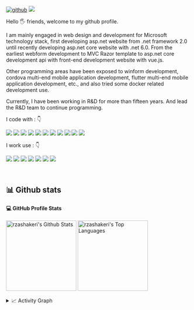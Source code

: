 [![github](https://img.shields.io/badge/lpyedge-5C2D91.svg?style=for-the-badge&logo=github&logoColor=white)](https://github.com/lpyedge/)
![](https://komarev.com/ghpvc/?username=lpyedge&label=PROFILE+VIEWS&style=for-the-badge&color=brightgreen)


Hello 🖐️ friends, welcome to my github profile.

I am mainly engaged in web design and development for Microsoft technology stack, first developing asp.net website from .net framework 2.0 until recently developing asp.net core website with .net 6.0. From the earliest webform development to MVC Razor template to asp.net core development api with front-end development website with vue.js.

Other programming areas have been exposed to winform development, cordova multi-end mobile application development, flutter multi-end mobile application development, etc., and also tried some docker related development use. 

Currently, I have been working in R&D for more than fifteen years. And lead the R&D team to continue programming.


I code with :  👇

![](https://img.shields.io/badge/C%23-239120?style=for-the-badge&logo=c-sharp&logoColor=white)
![](https://img.shields.io/badge/.NET-5C2D91?style=for-the-badge&logo=.net&logoColor=white)
![](https://img.shields.io/badge/HTML5-E34F26?style=for-the-badge&logo=html5&logoColor=white)
![](https://img.shields.io/badge/CSS3-1572B6?&style=for-the-badge&logo=css3&logoColor=white)
![](https://img.shields.io/badge/JavaScript-F7DF1E?style=for-the-badge&logo=javascript&logoColor=white)
![](https://img.shields.io/badge/-Node.js-339933?style=for-the-badge&logo=node.js&logoColor=white)
![](https://img.shields.io/badge/-Vue.js-4FC08D?style=for-the-badge&logo=vue.js&logoColor=white)
![](https://img.shields.io/badge/-jQuery-0769AD?style=for-the-badge&logo=jquery&logoColor=white)
![](https://img.shields.io/badge/-Bootstrap-7952B3?style=for-the-badge&logo=bootstrap&logoColor=white)
![](https://img.shields.io/badge/-Quasar-1976D2?style=for-the-badge&logo=quasar&logoColor=white)
![](https://img.shields.io/badge/-Flutter-000000?style=for-the-badge&logo=flutter&logoColor=white)

I work use : 👇

![](https://img.shields.io/badge/-Visual%20Studio-5C2D91?style=for-the-badge&logo=visual-studio&logoColor=white)
![](https://img.shields.io/badge/-Git-F05032?style=for-the-badge&logo=git&logoColor=white)
![](https://img.shields.io/badge/-Docker-2496ED?style=for-the-badge&logo=docker&logoColor=white)
![](https://img.shields.io/badge/SQL%20Server-CC2927?&style=for-the-badge&logo=microsoft-sql-server&logoColor=white)
![](https://img.shields.io/badge/-Linux-FCC624?style=for-the-badge&logo=linux&logoColor=white)
![](https://img.shields.io/badge/-Selenium-43B02A?style=for-the-badge&logo=selenium&logoColor=white)
![](https://img.shields.io/badge/-Postman-43853d?style=for-the-badge&logo=postman&logoColor=white)
  


&nbsp;
## 📊 Github stats


#### 💻 GitHub Profile Stats

 <a href="https://github.com/lpyedge/github-readme-stats"><img alt="rzashakeri's Github Stats" src="https://github-readme-stats.vercel.app/api/?username=lpyedge&show_icons=true&count_private=true&theme=default&hide_border=true&bg_color=fff&title_color=00E676&icon_color=00E676" height="192px"/></a>
  <a href="https://github.com/lpyedge/github-readme-stats"><img alt="rzashakeri's Top Languages" src="https://github-readme-stats.vercel.app/api/top-langs/?username=lpyedge&langs_count=8&layout=compact&theme=default&hide_border=true&bg_color=fff&title_color=000&icon_color=000&hide=Jupyter%20Notebook" height="192px"/></a>


<details>
  <summary>📈 Activity Graph</summary>
  <br/>
<a href="https://github.com/lpyedge/github-readme-activity-graph"><img alt="rzashakeri's Activity Graph" src="https://activity-graph.herokuapp.com/graph/?username=lpyedge&bg_color=fff&color=000&line=00E676&point=000&hide_border=true" /></a>
</details>
